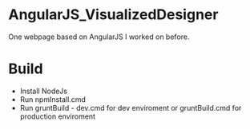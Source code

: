 # AngularJS_VisualizedDesigner
One webpage based on AngularJS I worked on before.
# Build
- Install NodeJs
- Run npmInstall.cmd
- Run gruntBuild - dev.cmd for dev enviroment or gruntBuild.cmd for production enviroment
